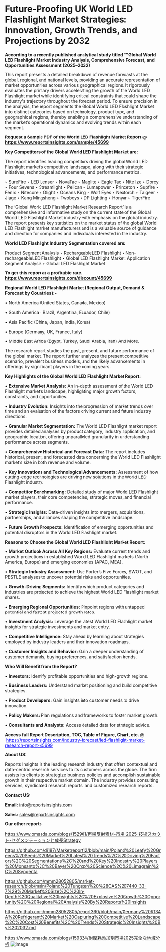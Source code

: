# Future-Proofing UK World LED Flashlight Market Strategies: Innovation, Growth Trends, and Projections by 2032

<strong>According to a recently published analytical study titled ""Global World LED Flashlight Market Industry Analysis, Comprehensive Forecast, and Opportunities Assessment (2025–2032)</strong>

This report presents a detailed breakdown of revenue forecasts at the global, regional, and national levels, providing an accurate representation of market opportunities across various geographical regions. It rigorously evaluates the primary drivers accelerating the growth of the World LED Flashlight market while identifying critical constraints that could shape the industry's trajectory throughout the forecast period. To ensure precision in the analysis, the report segments the Global World LED Flashlight Market into distinct categories based on technology, product type, and geographical regions, thereby enabling a comprehensive understanding of the market’s operational dynamics and evolving trends within each segment.

<strong>Request a Sample PDF of the World LED Flashlight Market Report </strong><strong>@<a href=https://www.reportsinsights.com/sample/45699 style=color:#0000ff;> https://www.reportsinsights.com/sample/45699</a></strong></font>

<strong>Key Competitors of the Global World LED Flashlight Market are:</strong>

The report identifies leading competitors driving the global World LED Flashlight market’s competitive landscape, along with their strategic initiatives, technological advancements, and performance metrics.

‣ SureFire
‣ LED Lenser
‣ NovaTac
‣ Maglite
‣ Eagle Tac
‣ Nite Ize
‣ Dorcy
‣ Four Sevens
‣ Streamlight
‣ Pelican
‣ Lumapower
‣ Princeton
‣ Supfire
‣ Fenix
‣ Nitecore
‣ Olight
‣ Oceans King
‣ Wolf Eyes
‣ Nextorch
‣ Taigeer
‣ Jiage
‣ Kang Mingsheng
‣ Twoboys
‣ DP Lighting
‣ Honyar
‣ TigerFire

The ‘Global World LED Flashlight Market Research Report’ is a comprehensive and informative study on the current state of the Global World LED Flashlight Market industry with emphasis on the global industry. The report presents key statistics on the market status of the global World LED Flashlight market manufacturers and is a valuable source of guidance and direction for companies and individuals interested in the industry.

<strong>World LED Flashlight Industry Segmentation covered are:</strong>

Product Segment Analysis
‣ RechargeableLED Flashlight
‣ Non-rechargeableLED Flashlight
‣ Global LED Flashlight Market: Application Segment Analysis
‣ Global LED Flashlight Market

<strong>To get this report at a profitable rate.: <a href=https://www.reportsinsights.com/discount/45699 style=color:#0000ff;>https://www.reportsinsights.com/discount/45699</a></strong></font>

<strong>Regional World LED Flashlight Market (Regional Output, Demand &amp; Forecast by Countries):-</strong>

• North America (United States, Canada, Mexico)

• South America ( Brazil, Argentina, Ecuador, Chile)

• Asia Pacific (China, Japan, India, Korea)

• Europe (Germany, UK, France, Italy)

• Middle East Africa (Egypt, Turkey, Saudi Arabia, Iran) And More.

The research report studies the past, present, and future performance of the global market. The report further analyzes the present competitive scenario, prevalent business models, and the likely advancements in offerings by significant players in the coming years.

<strong>Key Highlights of the Global World LED Flashlight Market Report:</strong>

• <strong>Extensive Market Analysis:</strong> An in-depth assessment of the World LED Flashlight market’s landscape, highlighting major growth factors, constraints, and opportunities.

• <strong>Industry Evolution:</strong> Insights into the progression of market trends over time and an evaluation of the factors driving current and future industry directions.

• <strong>Granular Market Segmentation:</strong> The World LED Flashlight market report provides detailed analyses by product category, industry application, and geographic location, offering unparalleled granularity in understanding performance across segments.

• <strong>Comprehensive Historical and Forecast Data:</strong> The report includes historical, present, and forecasted data concerning the World LED Flashlight market’s size in both revenue and volume.

• <strong>Key Innovations and Technological Advancements:</strong> Assessment of how cutting-edge technologies are driving new solutions in the World LED Flashlight industry.

• <strong>Competitor Benchmarking:</strong> Detailed study of major World LED Flashlight market players, their core competencies, strategic moves, and financial performance.

• <strong>Strategic Insights:</strong> Data-driven insights into mergers, acquisitions, partnerships, and alliances shaping the competitive landscape.

• <strong>Future Growth Prospects:</strong> Identification of emerging opportunities and potential disruptors in the World LED Flashlight market.

<strong>Reasons to Choose the Global World LED Flashlight Market Report:</strong>

• <strong>Market Outlook Across All Key Regions:</strong> Evaluate current trends and growth projections in established World LED Flashlight markets (North America, Europe) and emerging economies (APAC, MEA).

• <strong>Strategic Industry Assessment:</strong> Use Porter’s Five Forces, SWOT, and PESTLE analyses to uncover potential risks and opportunities.

• <strong>Growth-Driving Segments:</strong> Identify which product categories and industries are projected to achieve the highest World LED Flashlight market shares.

• <strong>Emerging Regional Opportunities:</strong> Pinpoint regions with untapped potential and fastest projected growth rates.

• <strong>Investment Analysis:</strong> Leverage the latest World LED Flashlight market insights for strategic investments and market entry.

• <strong>Competitive Intelligence:</strong> Stay ahead by learning about strategies employed by industry leaders and their innovation roadmaps.

• <strong>Customer Insights and Behavior:</strong> Gain a deeper understanding of customer demands, buying preferences, and satisfaction trends.

<strong>Who Will Benefit from the Report?</strong>

• <strong>Investors:</strong> Identify profitable opportunities and high-growth regions.

• <strong>Business Leaders:</strong> Understand market positioning and build competitive strategies.

• <strong>Product Developers:</strong> Gain insights into customer needs to drive innovation.

• <strong>Policy Makers:</strong> Plan regulations and frameworks to foster market growth.

• <strong>Consultants and Analysts:</strong> Access detailed data for strategic advice.
</ul>
<strong>Access full Report Description, TOC, Table of Figure, Chart, etc. </strong>@  <a href=https://reportsinsights.com/industry-forecast/led-flashlight-market-research-report-45699 style=color:#0000ff;>https://reportsinsights.com/industry-forecast/led-flashlight-market-research-report-45699</a></font>

<strong><strong>About US</strong>:</strong>

Reports Insights is the leading research industry that offers contextual and data-centric research services to its customers across the globe. The firm assists its clients to strategize business policies and accomplish sustainable growth in their respective market domain. The industry provides consulting services, syndicated research reports, and customized research reports.

<strong>Contact US:</strong>

<p class=""""><b>Email:</b> <a href=mailto:info@reportsinsights.com>info@reportsinsights.com</a></p>
<p class=""""><b>Sales:</b> <a href=mailto:sales@reportsinsights.com>sales@reportsinsights.com</a></p>

<strong>Our other reports</strong>

<a href=https://www.omaada.com/blogs/152901/再帰反射素材-市場-2025-技術スカウト-セグメンテーションと成長Strategy>https://www.omaada.com/blogs/152901/再帰反射素材-市場-2025-技術スカウト-セグメンテーションと成長Strategy</a>

<a href=https://github.com/di187/Marketreport12/blob/main/Poland%20Leafy%20Greens%20Seeds%20Market%20Latest%20Trends%2C%20Driving%20Factors%2C%20Segmentations%2C%20and%20Key%20Industry%20Players%20Monsanto%2C%20Bayer%20Crop%20Science%2C%20Limagrain%2C%20Syngenta>https://github.com/di187/Marketreport12/blob/main/Poland%20Leafy%20Greens%20Seeds%20Market%20Latest%20Trends%2C%20Driving%20Factors%2C%20Segmentations%2C%20and%20Key%20Industry%20Players%20Monsanto%2C%20Bayer%20Crop%20Science%2C%20Limagrain%2C%20Syngenta</a>

<a href=https://github.com/mmm28052805/market-research/blob/main/Poland%20Tungsten%20%28CAS%207440-33-7%29%20Market%20Size%2C%20In-Depth%20Qualitative%20Insights%2C%20Explosive%20Growth%20Opportunity%2C%20Regional%20Analysis%20By%20Reports%20Insights>https://github.com/mmm28052805/market-research/blob/main/Poland%20Tungsten%20%28CAS%207440-33-7%29%20Market%20Size%2C%20In-Depth%20Qualitative%20Insights%2C%20Explosive%20Growth%20Opportunity%2C%20Regional%20Analysis%20By%20Reports%20Insights</a>

<a href=https://github.com/mmm28052805/report360/blob/main/Germany%20R134A%20Refrigerant%20Market%20Capturing%20Competitive%20Landscape%2C%20Cost%20Benefits%2C%20Trends%20Strategic%20Insights%20By%202032.md>https://github.com/mmm28052805/report360/blob/main/Germany%20R134A%20Refrigerant%20Market%20Capturing%20Competitive%20Landscape%2C%20Cost%20Benefits%2C%20Trends%20Strategic%20Insights%20By%202032.md</a>

<a href=https://www.omaada.com/blogs/159324/耐摩耗添加剤市場2025完全な地域分析>https://www.omaada.com/blogs/159324/耐摩耗添加剤市場2025完全な地域分析</a>
![image](https://github.com/user-attachments/assets/ddeef75f-9019-475d-9e58-5b31bee5d56e)
